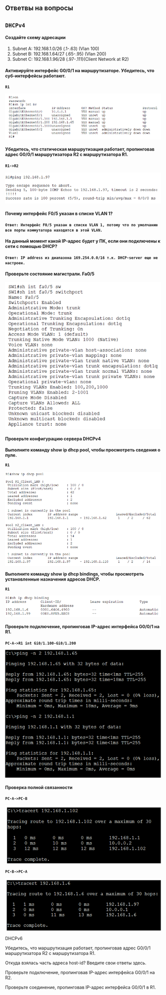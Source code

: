 ## Ответвы на вопросы ##

## **`DHCPv4`** ##

#### Создайте схему адресации ####

1. Subnet A: 192.168.1.0/26 (.1-.63) (Vlan 100)
2. Subnet B: 192.168.1.64/27 (.65-.95) (Vlan 200)
3. Subnet C: 192.168.1.96/28 (.97-.111)(Client Network at R2)

#### Активируйте интерфейс G0/0/1 на маршрутизаторе. Убедитесь, что суб-интерфейсы работают. ####

**`R1`**

![](https://github.com/gerasev1992/otus_NEP_24-25/blob/main/labs/lab004/img/lab004_sub_int.png)

#### Убедитесь, что статическая маршрутизация работает, пропинговав адрес G0/0/1 маршрутизатора R2 с маршрутизатора R1. ####

**`R1->R2`**

![](https://github.com/gerasev1992/otus_NEP_24-25/blob/main/labs/lab004/img/lab004_ping_R2.png)

#### Почему интерфейс F0/5 указан в списке VLAN 1? ####

**`Ответ: Интерфейс F0/5 указан в списке VLAN 1, потому что по умолчанию все порты коммутатора находятся в этой VLAN.`**

#### На данный момент какой IP-адрес будет у ПК, если они подключены к сети с помощью DHCP? ####

**`Ответ: IP address из диапазона 169.254.0.0/16 т.к. DHCP-server еще не настроен.`**

#### Проверьте состояние магистрали. Fa0/5 ####

![](https://github.com/gerasev1992/otus_NEP_24-25/blob/main/labs/lab004/img/lab004_fa0.5.png)

#### Проверьте конфигурацию сервера DHCPv4 ####

**Выполните команду show ip dhcp pool, чтобы просмотреть сведения о пуле.**

**`R1`**

![](https://github.com/gerasev1992/otus_NEP_24-25/blob/main/labs/lab004/img/lab004_dhcp_pool.png)

**Выполните команду show ip dhcp bindings, чтобы просмотреть установленные назначения адресов DHCP.**

**`R1`**

![](https://github.com/gerasev1992/otus_NEP_24-25/blob/main/labs/lab004/img/lab004_dhcp_binding.png)

#### Проверьте подключение, пропинговав IP-адрес интерфейса G0/0/1 на R1. ####

**`PC-A->R1 int Gi0/1.100-Gi0/1.200`**

![](https://github.com/gerasev1992/otus_NEP_24-25/blob/main/labs/lab004/img/lab004_ping_R1_gig0.1_pcA.png)

#### Проверка полной связанности ####

**`PC-A->PC-B`**

![](https://github.com/gerasev1992/otus_NEP_24-25/blob/main/labs/lab004/img/lab004_tracert_PCA-PCB.png)

**`PC-B->PC-A`**

![](https://github.com/gerasev1992/otus_NEP_24-25/blob/main/labs/lab004/img/lab004_tracert_PCB-PCA.png)

DHCPv6


Убедитесь, что маршрутизация работает, пропинговав адрес G0/0/1 маршрутизатора R2 с маршрутизатора R1.

Откуда взялась часть адреса host-id?
Введите свои ответы здесь.

 Проверьте подключение, пропинговав IP-адрес интерфейса G0/0/1 на R2.

 Проверьте соединение, пропинговав IP-адрес интерфейса G0/0/1 в R1.
